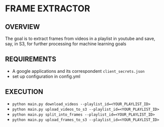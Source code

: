 # FRAME EXTRACTOR

## OVERVIEW

The goal is to extract frames from videos in a playlist in youtube and save, say, in S3, for further processing for machine learning goals

## REQUIREMENTS

* A google applications and its correspondent `client_secrets.json`
* set up configuration in config.yml 

## EXECUTION

* `python main.py download_videos --playlist_id=<YOUR_PLAYLIST_ID>`
* `python main.py upload_videos_to_s3 --playlist_id=<YOUR_PLAYLIST_ID>`
* `python main.py split_into_frames --playlist_id=<YOUR_PLAYLIST_ID>`
* `python main.py upload_frames_to_s3 --playlist_id=<YOUR_PLAYLIST_ID>`